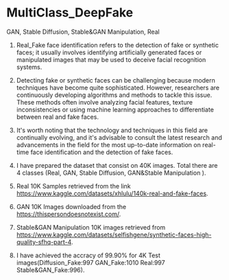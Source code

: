 # MultiClass_DeepFake
GAN, Stable Diffusion, Stable&amp;GAN Manipulation, Real

1. Real_Fake face identification refers to the detection of fake or synthetic faces; it usually involves identifying artificially generated faces or manipulated images that may be used to deceive facial recognition systems.

2. Detecting fake or synthetic faces can be challenging because modern techniques have become quite sophisticated. However, researchers are continuously developing algorithms and methods to tackle this issue. These methods often involve analyzing facial features, texture inconsistencies or using machine learning approaches to differentiate between real and fake faces.

3. It's worth noting that the technology and techniques in this field are continually evolving, and it's advisable to consult the latest research and advancements in the field for the most up-to-date information on real-time face identification and the detection of fake faces.

4. I have prepared the dataset that consist on 40K images. Total there are 4 classes (Real, GAN, Stable Diffusion, GAN&amp;Stable Manipulation ).

5. Real 10K Samples retrieved from the link https://www.kaggle.com/datasets/xhlulu/140k-real-and-fake-faces.

6. GAN 10K Images downloaded from the https://thispersondoesnotexist.com/.

7. Stable&amp;GAN Manipulation 10K images retrieved from https://www.kaggle.com/datasets/selfishgene/synthetic-faces-high-quality-sfhq-part-4.

8. I have achieved the accracy of 99.90% for 4K Test images(Diffusion_Fake:997 	GAN_Fake:1010 	Real:997 	Stable&GAN_Fake:996). 
